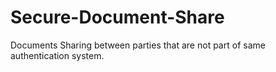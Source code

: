 # Secure-Document-Share
Documents Sharing between parties that are not part of same authentication system. 
